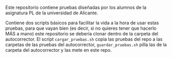 Este repositorio contiene pruebas diseñadas por los alumnos de la asignatura PL de la universidad de Alicante.

Contiene dos scripts básicos para facilitar la vida a la hora de usar estas pruebas, para que vayan bien (es decir, si no quieres tener que hacerlo MÁS a mano) este repositorio se debería clonar dentro de la carpeta del autocorrector. 
El script `cargar_pruebas.sh` copia las pruebas del repo a las carpetas de las pruebas del autocorrector, `guardar_pruebas.sh` pilla las de la carpeta del autocorrector y las mete en este repo.